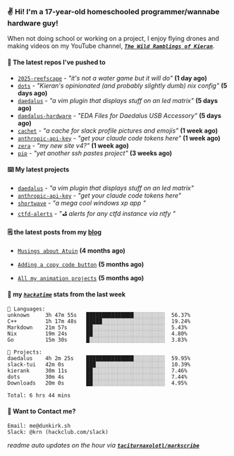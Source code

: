 ### ✌️ Hi! I'm a 17-year-old homeschooled programmer/wannabe hardware guy!

When not doing school or working on a project, I enjoy flying drones and making videos on my YouTube channel, [**_`The Wild Ramblings of Kieran`_**](https://youtube.com/@kieran.rambles).

#### 👷 The latest repos I've pushed to

- [`2025-reefscape`](https://github.com/df1317/2025-reefscape) - _"it's not a water game but it will do"_ **(1 day ago)**
- [`dots`](https://github.com/taciturnaxolotl/dots) - _"Kieran's opinionated (and probably slightly dumb) nix config"_ **(5 days ago)**
- [`daedalus`](https://github.com/taciturnaxolotl/daedalus) - _"a vim plugin that displays stuff on an led matrix"_ **(5 days ago)**
- [`daedalus-hardware`](https://github.com/geschmit/daedalus-hardware) - _"EDA Files for Daedalus USB Accessory"_ **(5 days ago)**
- [`cachet`](https://github.com/taciturnaxolotl/cachet) - _"a cache for slack profile pictures and emojis"_ **(1 week ago)**
- [`anthropic-api-key`](https://github.com/taciturnaxolotl/anthropic-api-key) - _"get your claude code tokens here"_ **(1 week ago)**
- [`zera`](https://github.com/taciturnaxolotl/zera) - _"my new site v4?"_ **(1 week ago)**
- [`pip`](https://github.com/taciturnaxolotl/pip) - _"yet another ssh pastes project"_ **(3 weeks ago)**

#### ⌨️ My latest projects

- [`daedalus`](https://github.com/taciturnaxolotl/daedalus) - _"a vim plugin that displays stuff on an led matrix"_
- [`anthropic-api-key`](https://github.com/taciturnaxolotl/anthropic-api-key) - _"get your claude code tokens here"_
- [`shortwave`](https://github.com/taciturnaxolotl/shortwave) - _"a mega cool windows xp app "_
- [`ctfd-alerts`](https://github.com/taciturnaxolotl/ctfd-alerts) - _"⛳ alerts for any ctfd instance via ntfy "_

#### 🗒️ the latest posts from my [blog](https://dunkirk.sh)

- [`Musings about Atuin`](https://dunkirk.sh/blog/atuin/) **(4 months ago)**

- [`Adding a copy code button`](https://dunkirk.sh/blog/adding-a-copy-button/) **(5 months ago)**

- [`All my animation projects`](https://dunkirk.sh/blog/my-animations/) **(5 months ago)**



#### 📡 my [_`hackatime`_](https://waka.hackclub.com) stats from the last week

```text
💾 Languages:
unknown     3h 47m 55s   ███████████████░░░░░░░░░░  56.37%
C++         1h 17m 48s   █████░░░░░░░░░░░░░░░░░░░░  19.24%
Markdown    21m 57s      ██░░░░░░░░░░░░░░░░░░░░░░░  5.43%
Nix         19m 24s      ██░░░░░░░░░░░░░░░░░░░░░░░  4.80%
Go          15m 30s      █░░░░░░░░░░░░░░░░░░░░░░░░  3.83%

💼 Projects:
daedalus    4h 2m 25s    ███████████████░░░░░░░░░░  59.95%
slack-tui   42m 0s       ███░░░░░░░░░░░░░░░░░░░░░░  10.39%
kierank     30m 11s      ██░░░░░░░░░░░░░░░░░░░░░░░  7.46%
dots        30m 4s       ██░░░░░░░░░░░░░░░░░░░░░░░  7.44%
Downloads   20m 0s       ██░░░░░░░░░░░░░░░░░░░░░░░  4.95%

Total: 6 hrs 44 mins
```

#### 📮 Want to Contact me?

```text
Email: me@dunkirk.sh
Slack: @krn (hackclub.com/slack)
```

_readme auto updates on the hour via [**`taciturnaxolotl/markscribe`**](https://github.com/taciturnaxolotl/markscribe)_
